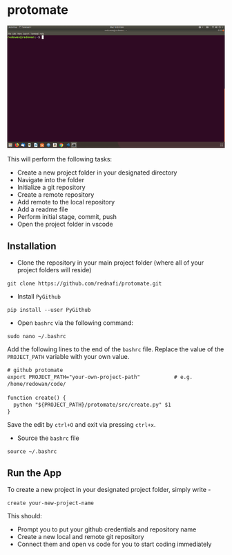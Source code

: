 # protomate

![Alt Text](gif/demo.gif)

This will perform the following tasks:

* Create a new project folder in your designated directory 
* Navigate into the folder  
* Initialize a git repository
* Create a remote repository
* Add remote to the local repository 
* Add a readme file 
* Perform initial stage, commit, push 
* Open the project folder in vscode


## Installation

* Clone the repository in your main project folder (where all of your project folders will reside)

```
git clone https://github.com/rednafi/protomate.git
```

* Install ```PyGithub```

```
pip install --user PyGithub
```

* Open ```bashrc``` via the following command:

```
sudo nano ~/.bashrc
```
Add the following lines to the end of the ```bashrc``` file. Replace the value of the ```PROJECT_PATH``` variable with your own value.

```
# github protomate
export PROJECT_PATH="your-own-project-path"           # e.g. /home/redowan/code/

function create() {
  python "${PROJECT_PATH}/protomate/src/create.py" $1
}

```

Save the edit by ```ctrl+O``` and exit via pressing ```ctrl+x```.

* Source the ```bashrc``` file 

```
source ~/.bashrc
```

## Run the App

To create a new project in your designated project folder, simply write -

```
create your-new-project-name
```

This should: 

* Prompt you to put your github credentials and repository name 
* Create a new local and remote git repository
* Connect them and open vs code for you to start coding immediately


